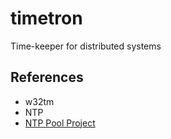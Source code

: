 # timetron
Time-keeper for distributed systems

## References
- w32tm
- NTP
- [NTP Pool Project](https://www.ntppool.org/en/use.html)
